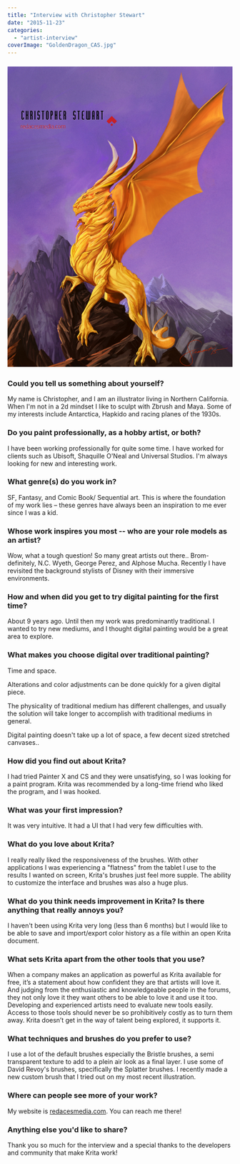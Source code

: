 ```yaml
---
title: "Interview with Christopher Stewart"
date: "2015-11-23"
categories: 
  - "artist-interview"
coverImage: "GoldenDragon_CAS.jpg"
---
```


### [![Web](images/GoldenDragon_CAS.jpg)](https://krita.org/wp-content/uploads/2015/11/GoldenDragon_CAS.jpg)

### Could you tell us something about yourself?

My name is Christopher, and I am an illustrator living in Northern California. When I'm not in a 2d mindset I like to sculpt with Zbrush and Maya. Some of my interests include Antarctica, Hapkido and racing planes of the 1930s.

### Do you paint professionally, as a hobby artist, or both?

I have been working professionally for quite some time. I have worked for clients such as Ubisoft, Shaquille O'Neal and Universal Studios. I'm always looking for new and interesting work.

### What genre(s) do you work in?

SF, Fantasy, and Comic Book/ Sequential art. This is where the foundation of my work lies – these genres have always been an inspiration to me ever since I was a kid.

### Whose work inspires you most -- who are your role models as an artist?

Wow, what a tough question! So many great artists out there.. Brom- definitely, N.C. Wyeth, George Perez, and Alphose Mucha. Recently I have revisited the background stylists of Disney with their immersive environments.

### How and when did you get to try digital painting for the first time?

About 9 years ago. Until then my work was predominantly traditional. I wanted to try new mediums, and I thought digital painting would be a great area to explore.

### What makes you choose digital over traditional painting?

Time and space.

Alterations and color adjustments can be done quickly for a given digital piece.

The physicality of traditional medium has different challenges, and usually the solution will take longer to accomplish with traditional mediums in general.

Digital painting doesn't take up a lot of space, a few decent sized stretched canvases..

### How did you find out about Krita?

I had tried Painter X and CS and they were unsatisfying, so I was looking for a paint program. Krita was recommended by a long-time friend who liked the program, and I was hooked.

### What was your first impression?

It was very intuitive. It had a UI that I had very few difficulties with.

### What do you love about Krita?

I really really liked the responsiveness of the brushes. With other applications I was experiencing a "flatness" from the tablet I use to the results I wanted on screen, Krita's brushes just feel more supple. The ability to customize the interface and brushes was also a huge plus.

### What do you think needs improvement in Krita? Is there anything that really annoys you?

I haven't been using Krita very long (less than 6 months) but I would like to be able to save and import/export color history as a file within an open Krita document.

### What sets Krita apart from the other tools that you use?

When a company makes an application as powerful as Krita available for free, it’s a statement about how confident they are that artists will love it. And judging from the enthusiastic and knowledgeable people in the forums, they not only love it they want others to be able to love it and use it too. Developing and experienced artists need to evaluate new tools easily. Access to those tools should never be so prohibitively costly as to turn them away. Krita doesn’t get in the way of talent being explored, it supports it.

### What techniques and brushes do you prefer to use?

I use a lot of the default brushes especially the Bristle brushes, a semi transparent texture to add to a plein air look as a final layer. I use some of David Revoy's brushes, specifically the Splatter brushes. I recently made a new custom brush that I tried out on my most recent illustration.

### Where can people see more of your work?

My website is [redacesmedia.com](http://redacesmedia.com). You can reach me there!

### Anything else you'd like to share?

Thank you so much for the interview and a special thanks to the developers and community that make Krita work!
